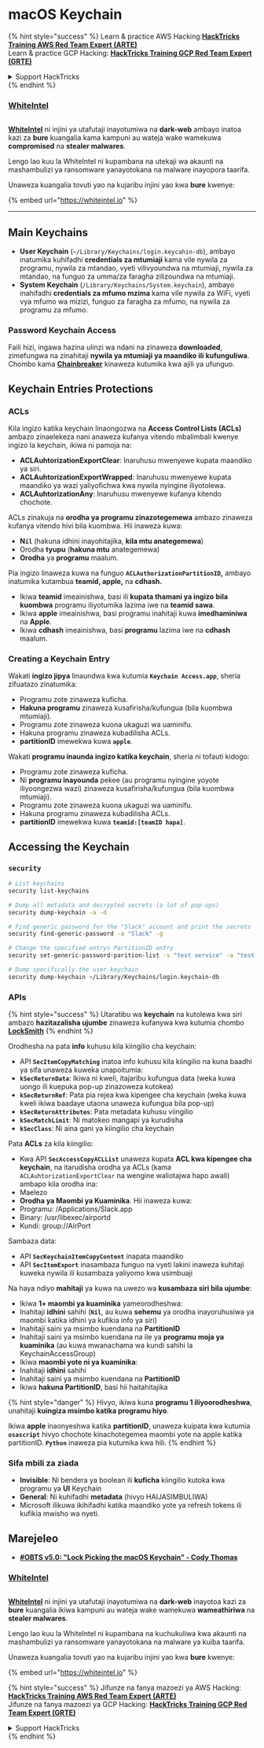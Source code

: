 # macOS Keychain

{% hint style="success" %}
Learn & practice AWS Hacking:<img src="../../.gitbook/assets/arte.png" alt="" data-size="line">[**HackTricks Training AWS Red Team Expert (ARTE)**](https://training.hacktricks.xyz/courses/arte)<img src="../../.gitbook/assets/arte.png" alt="" data-size="line">\
Learn & practice GCP Hacking: <img src="../../.gitbook/assets/grte.png" alt="" data-size="line">[**HackTricks Training GCP Red Team Expert (GRTE)**<img src="../../.gitbook/assets/grte.png" alt="" data-size="line">](https://training.hacktricks.xyz/courses/grte)

<details>

<summary>Support HackTricks</summary>

* Check the [**subscription plans**](https://github.com/sponsors/carlospolop)!
* **Join the** 💬 [**Discord group**](https://discord.gg/hRep4RUj7f) or the [**telegram group**](https://t.me/peass) or **follow** us on **Twitter** 🐦 [**@hacktricks\_live**](https://twitter.com/hacktricks\_live)**.**
* **Share hacking tricks by submitting PRs to the** [**HackTricks**](https://github.com/carlospolop/hacktricks) and [**HackTricks Cloud**](https://github.com/carlospolop/hacktricks-cloud) github repos.

</details>
{% endhint %}

### [WhiteIntel](https://whiteintel.io)

<figure><img src="../../.gitbook/assets/image (1227).png" alt=""><figcaption></figcaption></figure>

[**WhiteIntel**](https://whiteintel.io) ni injini ya utafutaji inayotumiwa na **dark-web** ambayo inatoa kazi za **bure** kuangalia kama kampuni au wateja wake wamekuwa **compromised** na **stealer malwares**.

Lengo lao kuu la WhiteIntel ni kupambana na utekaji wa akaunti na mashambulizi ya ransomware yanayotokana na malware inayopora taarifa.

Unaweza kuangalia tovuti yao na kujaribu injini yao kwa **bure** kwenye:

{% embed url="https://whiteintel.io" %}

***

## Main Keychains

* **User Keychain** (`~/Library/Keychains/login.keycahin-db`), ambayo inatumika kuhifadhi **credentials za mtumiaji** kama vile nywila za programu, nywila za mtandao, vyeti vilivyoundwa na mtumiaji, nywila za mtandao, na funguo za umma/za faragha zilizoundwa na mtumiaji.
* **System Keychain** (`/Library/Keychains/System.keychain`), ambayo inahifadhi **credentials za mfumo mzima** kama vile nywila za WiFi, vyeti vya mfumo wa mizizi, funguo za faragha za mfumo, na nywila za programu za mfumo.

### Password Keychain Access

Faili hizi, ingawa hazina ulinzi wa ndani na zinaweza **downloaded**, zimefungwa na zinahitaji **nywila ya mtumiaji ya maandiko ili kufunguliwa**. Chombo kama [**Chainbreaker**](https://github.com/n0fate/chainbreaker) kinaweza kutumika kwa ajili ya ufunguo.

## Keychain Entries Protections

### ACLs

Kila ingizo katika keychain linaongozwa na **Access Control Lists (ACLs)** ambazo zinaelekeza nani anaweza kufanya vitendo mbalimbali kwenye ingizo la keychain, ikiwa ni pamoja na:

* **ACLAuhtorizationExportClear**: Inaruhusu mwenyewe kupata maandiko ya siri.
* **ACLAuhtorizationExportWrapped**: Inaruhusu mwenyewe kupata maandiko ya wazi yaliyofichwa kwa nywila nyingine iliyotolewa.
* **ACLAuhtorizationAny**: Inaruhusu mwenyewe kufanya kitendo chochote.

ACLs zinakuja na **orodha ya programu zinazotegemewa** ambazo zinaweza kufanya vitendo hivi bila kuombwa. Hii inaweza kuwa:

* **N`il`** (hakuna idhini inayohitajika, **kila mtu anategemewa**)
* Orodha **tyupu** (**hakuna mtu** anategemewa)
* **Orodha** ya **programu** maalum.

Pia ingizo linaweza kuwa na funguo **`ACLAuthorizationPartitionID`,** ambayo inatumika kutambua **teamid, apple,** na **cdhash.**

* Ikiwa **teamid** imeainishwa, basi ili **kupata thamani ya ingizo** **bila** **kuombwa** programu iliyotumika lazima iwe na **teamid sawa**.
* Ikiwa **apple** imeainishwa, basi programu inahitaji kuwa **imedhaminiwa** na **Apple**.
* Ikiwa **cdhash** imeainishwa, basi **programu** lazima iwe na **cdhash** maalum.

### Creating a Keychain Entry

Wakati **ingizo jipya** linaundwa kwa kutumia **`Keychain Access.app`**, sheria zifuatazo zinatumika:

* Programu zote zinaweza kuficha.
* **Hakuna programu** zinaweza kusafirisha/kufungua (bila kuombwa mtumiaji).
* Programu zote zinaweza kuona ukaguzi wa uaminifu.
* Hakuna programu zinaweza kubadilisha ACLs.
* **partitionID** imewekwa kuwa **`apple`**.

Wakati **programu inaunda ingizo katika keychain**, sheria ni tofauti kidogo:

* Programu zote zinaweza kuficha.
* Ni **programu inayounda** pekee (au programu nyingine yoyote iliyoongezwa wazi) zinaweza kusafirisha/kufungua (bila kuombwa mtumiaji).
* Programu zote zinaweza kuona ukaguzi wa uaminifu.
* Hakuna programu zinaweza kubadilisha ACLs.
* **partitionID** imewekwa kuwa **`teamid:[teamID hapa]`**.

## Accessing the Keychain

### `security`
```bash
# List keychains
security list-keychains

# Dump all metadata and decrypted secrets (a lot of pop-ups)
security dump-keychain -a -d

# Find generic password for the "Slack" account and print the secrets
security find-generic-password -a "Slack" -g

# Change the specified entrys PartitionID entry
security set-generic-password-parition-list -s "test service" -a "test acount" -S

# Dump specifically the user keychain
security dump-keychain ~/Library/Keychains/login.keychain-db
```
### APIs

{% hint style="success" %}
Utaratibu wa **keychain** na kutolewa kwa siri ambazo **hazitazalisha ujumbe** zinaweza kufanywa kwa kutumia chombo [**LockSmith**](https://github.com/its-a-feature/LockSmith)
{% endhint %}

Orodhesha na pata **info** kuhusu kila kiingilio cha keychain:

* API **`SecItemCopyMatching`** inatoa info kuhusu kila kiingilio na kuna baadhi ya sifa unaweza kuweka unapoitumia:
* **`kSecReturnData`**: Ikiwa ni kweli, itajaribu kufungua data (weka kuwa uongo ili kuepuka pop-up zinazoweza kutokea)
* **`kSecReturnRef`**: Pata pia rejea kwa kipengee cha keychain (weka kuwa kweli ikiwa baadaye utaona unaweza kufungua bila pop-up)
* **`kSecReturnAttributes`**: Pata metadata kuhusu viingilio
* **`kSecMatchLimit`**: Ni matokeo mangapi ya kurudisha
* **`kSecClass`**: Ni aina gani ya kiingilio cha keychain

Pata **ACLs** za kila kiingilio:

* Kwa API **`SecAccessCopyACLList`** unaweza kupata **ACL kwa kipengee cha keychain**, na itarudisha orodha ya ACLs (kama `ACLAuhtorizationExportClear` na wengine waliotajwa hapo awali) ambapo kila orodha ina:
* Maelezo
* **Orodha ya Maombi ya Kuaminika**. Hii inaweza kuwa:
* Programu: /Applications/Slack.app
* Binary: /usr/libexec/airportd
* Kundi: group://AirPort

Sambaza data:

* API **`SecKeychainItemCopyContent`** inapata maandiko
* API **`SecItemExport`** inasambaza funguo na vyeti lakini inaweza kuhitaji kuweka nywila ili kusambaza yaliyomo kwa usimbuaji

Na haya ndiyo **mahitaji** ya kuwa na uwezo wa **kusambaza siri bila ujumbe**:

* Ikiwa **1+ maombi ya kuaminika** yameorodheshwa:
* Inahitaji **idhini** sahihi (**`Nil`**, au kuwa **sehemu** ya orodha inayoruhusiwa ya maombi katika idhini ya kufikia info ya siri)
* Inahitaji saini ya msimbo kuendana na **PartitionID**
* Inahitaji saini ya msimbo kuendana na ile ya **programu moja ya kuaminika** (au kuwa mwanachama wa kundi sahihi la KeychainAccessGroup)
* Ikiwa **maombi yote ni ya kuaminika**:
* Inahitaji **idhini** sahihi
* Inahitaji saini ya msimbo kuendana na **PartitionID**
* Ikiwa **hakuna PartitionID**, basi hii haitahitajika

{% hint style="danger" %}
Hivyo, ikiwa kuna **programu 1 iliyoorodheshwa**, unahitaji **kuingiza msimbo katika programu hiyo**.

Ikiwa **apple** inaonyeshwa katika **partitionID**, unaweza kuipata kwa kutumia **`osascript`** hivyo chochote kinachotegemea maombi yote na apple katika partitionID. **`Python`** inaweza pia kutumika kwa hili.
{% endhint %}

### Sifa mbili za ziada

* **Invisible**: Ni bendera ya boolean ili **kuficha** kiingilio kutoka kwa programu ya **UI** Keychain
* **General**: Ni kuhifadhi **metadata** (hivyo HAIJASIMBULIWA)
* Microsoft ilikuwa ikihifadhi katika maandiko yote ya refresh tokens ili kufikia mwisho wa nyeti.

## Marejeleo

* [**#OBTS v5.0: "Lock Picking the macOS Keychain" - Cody Thomas**](https://www.youtube.com/watch?v=jKE1ZW33JpY)

### [WhiteIntel](https://whiteintel.io)

<figure><img src="../../.gitbook/assets/image (1227).png" alt=""><figcaption></figcaption></figure>

[**WhiteIntel**](https://whiteintel.io) ni injini ya utafutaji inayotumiwa na **dark-web** inayotoa kazi za **bure** kuangalia ikiwa kampuni au wateja wake wamekuwa **wameathiriwa** na **stealer malwares**.

Lengo lao kuu la WhiteIntel ni kupambana na kuchukuliwa kwa akaunti na mashambulizi ya ransomware yanayotokana na malware ya kuiba taarifa.

Unaweza kuangalia tovuti yao na kujaribu injini yao kwa **bure** kwenye:

{% embed url="https://whiteintel.io" %}

{% hint style="success" %}
Jifunze na fanya mazoezi ya AWS Hacking:<img src="../../.gitbook/assets/arte.png" alt="" data-size="line">[**HackTricks Training AWS Red Team Expert (ARTE)**](https://training.hacktricks.xyz/courses/arte)<img src="../../.gitbook/assets/arte.png" alt="" data-size="line">\
Jifunze na fanya mazoezi ya GCP Hacking: <img src="../../.gitbook/assets/grte.png" alt="" data-size="line">[**HackTricks Training GCP Red Team Expert (GRTE)**<img src="../../.gitbook/assets/grte.png" alt="" data-size="line">](https://training.hacktricks.xyz/courses/grte)

<details>

<summary>Support HackTricks</summary>

* Angalia [**mpango wa usajili**](https://github.com/sponsors/carlospolop)!
* **Jiunge na** 💬 [**kikundi cha Discord**](https://discord.gg/hRep4RUj7f) au [**kikundi cha telegram**](https://t.me/peass) au **fuata** sisi kwenye **Twitter** 🐦 [**@hacktricks\_live**](https://twitter.com/hacktricks\_live)**.**
* **Shiriki mbinu za udukuzi kwa kuwasilisha PRs kwa** [**HackTricks**](https://github.com/carlospolop/hacktricks) na [**HackTricks Cloud**](https://github.com/carlospolop/hacktricks-cloud) repos za github.

</details>
{% endhint %}
